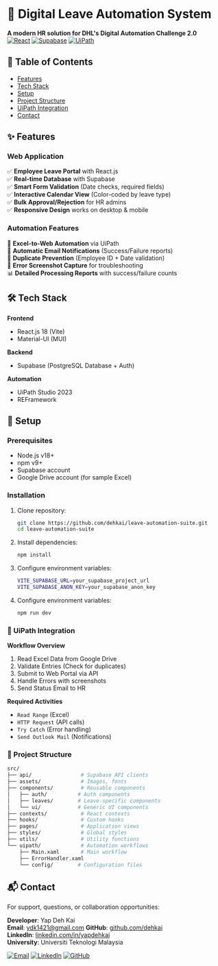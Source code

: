 # 🌟 Digital Leave Automation System

**A modern HR solution for DHL's Digital Automation Challenge 2.0**  
[![React](https://img.shields.io/badge/React-18.2-%2361DAFB)](https://reactjs.org/)
[![Supabase](https://img.shields.io/badge/Supabase-2.38-%233ECF8E)](https://supabase.com/)
[![UiPath](https://img.shields.io/badge/UiPath-2023-%23FF5C0D)](https://www.uipath.com/)



## 📌 Table of Contents
- [Features](#-features)
- [Tech Stack](#-tech-stack)
- [Setup](#-setup)
- [Project Structure](#-project-structure)
- [UiPath Integration](#-uipath-integration)
- [Contact](#-contact)

## ✨ Features

### Web Application
✅ **Employee Leave Portal** with React.js  
✅ **Real-time Database** with Supabase  
✅ **Smart Form Validation** (Date checks, required fields)  
✅ **Interactive Calendar View** (Color-coded by leave type)  
✅ **Bulk Approval/Rejection** for HR admins  
✅ **Responsive Design** works on desktop & mobile  

### Automation Features
🤖 **Excel-to-Web Automation** via UiPath  
📧 **Automatic Email Notifications** (Success/Failure reports)  
🔄 **Duplicate Prevention** (Employee ID + Date validation)  
📸 **Error Screenshot Capture** for troubleshooting  
📊 **Detailed Processing Reports** with success/failure counts  

## 🛠 Tech Stack

**Frontend**  
- React.js 18 (Vite)
- Material-UI (MUI)

**Backend**  
- Supabase (PostgreSQL Database + Auth)

**Automation**  
- UiPath Studio 2023
- REFramework 

## 🚀 Setup

### Prerequisites
- Node.js v18+
- npm v9+
- Supabase account
- Google Drive account (for sample Excel)

### Installation
1. Clone repository:
   ```bash
   git clone https://github.com/dehkai/leave-automation-suite.git
   cd leave-automation-suite

2. Install dependencies:
   ```bash
   npm install

3. Configure environment variables:
   ```bash
   VITE_SUPABASE_URL=your_supabase_project_url
   VITE_SUPABASE_ANON_KEY=your_supabase_anon_key

4. Configure environment variables:
   ```bash
   npm run dev

### 🤖 UiPath Integration

**Workflow Overview**  
1. Read Excel Data from Google Drive  
2. Validate Entries (Check for duplicates)  
3. Submit to Web Portal via API  
4. Handle Errors with screenshots  
5. Send Status Email to HR  

**Required Activities**  
- `Read Range` (Excel)  
- `HTTP Request` (API calls)  
- `Try Catch` (Error handling)  
- `Send Outlook Mail` (Notifications)

### 📂 Project Structure
```bash
src/
├── api/                # Supabase API clients
├── assets/             # Images, fonts
├── components/         # Reusable components
│   ├── auth/          # Auth components
│   ├── leaves/        # Leave-specific components
│   └── ui/            # Generic UI components
├── contexts/           # React contexts
├── hooks/              # Custom hooks
├── pages/              # Application views
├── styles/             # Global styles
├── utils/              # Utility functions
└── uipath/             # Automation workflows
    ├── Main.xaml       # Main workflow
    ├── ErrorHandler.xaml
    └── config/        # Configuration files
```
## 📬 Contact

For support, questions, or collaboration opportunities:

**Developer**: Yap Deh Kai  
**Email**: ydk1421@gmail.com
**GitHub**: [github.com/dehkai](https://github.com/dehkai)  
**LinkedIn**: [linkedin.com/in/yapdehkai](https://linkedin.com/in/yapdehkai)  
**University**: Universiti Teknologi Malaysia  

[![Email](https://img.shields.io/badge/Email-Contact%20Me-red)](mailto:ydk1421@gmail.com)
[![LinkedIn](https://img.shields.io/badge/LinkedIn-Connect-blue)](https://linkedin.com/in/yapdehkai)
[![GitHub](https://img.shields.io/badge/GitHub-Follow-lightgrey)](https://github.com/dehkai)


